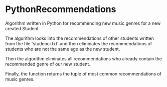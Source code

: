 # PythonRecommendations
Algorithm written in Python for recommending new music genres for a new created Student. 

The algorithm looks into the recommendations of other students written from the file 'studenci.txt' and then eliminates the recommendations of students who are not the same age as the new student. 

Then the algorithm eliminates all recommendations who already contain the recommended genre of our new student. 

Finally, the function returns the tuple of most common recommendations of music genres.
